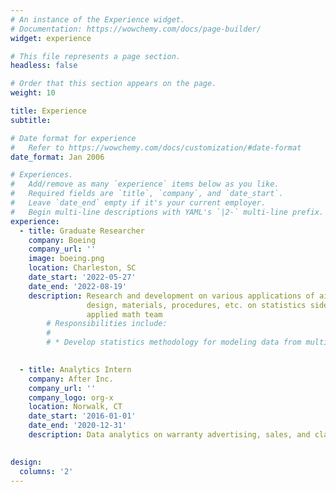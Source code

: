 ```yaml
---
# An instance of the Experience widget.
# Documentation: https://wowchemy.com/docs/page-builder/
widget: experience

# This file represents a page section.
headless: false

# Order that this section appears on the page.
weight: 10

title: Experience
subtitle:

# Date format for experience
#   Refer to https://wowchemy.com/docs/customization/#date-format
date_format: Jan 2006

# Experiences.
#   Add/remove as many `experience` items below as you like.
#   Required fields are `title`, `company`, and `date_start`.
#   Leave `date_end` empty if it's your current employer.
#   Begin multi-line descriptions with YAML's `|2-` multi-line prefix.
experience:
  - title: Graduate Researcher
    company: Boeing
    company_url: ''
    image: boeing.png
    location: Charleston, SC
    date_start: '2022-05-27'
    date_end: '2022-08-19'
    description: Research and development on various applications of aircraft
                 design, materials, procedures, etc. on statistics side of
                 applied math team
        # Responsibilities include:
        # 
        # * Develop statistics methodology for modeling data from multiple sources
      

  - title: Analytics Intern
    company: After Inc.
    company_url: ''
    company_logo: org-x
    location: Norwalk, CT
    date_start: '2016-01-01'
    date_end: '2020-12-31'
    description: Data analytics on warranty advertising, sales, and claims 
                 

design:
  columns: '2'
---
```

